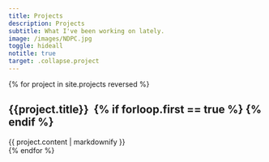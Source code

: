```yaml
---
title: Projects
description: Projects
subtitle: What I've been working on lately.
image: /images/NDPC.jpg
toggle: hideall
notitle: true
target: .collapse.project
---
```


{% for project in site.projects reversed %}
        
<a name="{{project.title | slugify }}"></a>
<h2 class="header-switch-onhover" data-image="{{ project.image }}">
    <a class="plus-icon minus" data-toggle="collapse" data-target=".collapse.{{project.title | replace: ' ', '' | replace: '&', '' }}" data-text="Collapse">{{project.title}}</a>&nbsp;
    {% if forloop.first == true %}
    {% endif %}
</h2>

<div class="collapse project {{project.title | replace: ' ', '' | replace: '&', ''}} show header-switch-onscroll" data-image="{{project.image }}">
    {{ project.content | markdownify }}
</div>
{% endfor %}